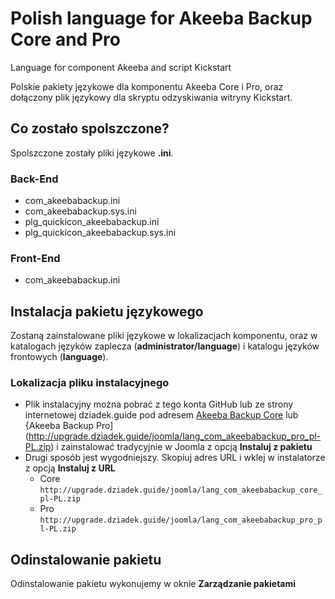 # Polish language for Akeeba Backup Core and Pro

Language for component Akeeba and script Kickstart

Polskie pakiety językowe dla komponentu Akeeba Core i Pro, oraz dołączony plik językowy dla skryptu odzyskiwania witryny Kickstart.

## Co zostało spolszczone?

Spolszczone zostały pliki językowe **.ini**.

### Back-End

* com_akeebabackup.ini
* com_akeebabackup.sys.ini
* plg_quickicon_akeebabackup.ini
* plg_quickicon_akeebabackup.sys.ini

### Front-End

* com_akeebabackup.ini

## Instalacja pakietu językowego

Zostaną zainstalowane pliki językowe w lokalizacjach komponentu, oraz w katalogach języków zaplecza (**administrator/language**) i katalogu języków frontowych (**language**).

### Lokalizacja pliku instalacyjnego

* Plik instalacyjny można pobrać z tego konta GitHub lub ze strony internetowej dziadek.guide pod adresem [Akeeba Backup Core](http://upgrade.dziadek.guide/joomla/lang_com_akeebabackup_core_pl-PL.zip) lub {Akeeba Backup Pro](http://upgrade.dziadek.guide/joomla/lang_com_akeebabackup_pro_pl-PL.zip) i zainstalować tradycyjnie w Joomla z opcją **Instaluj z pakietu**
* Drugi sposób jest wygodniejszy. Skopiuj adres URL i wklej w instalatorze z opcją **Instaluj z URL**
  * Core `http://upgrade.dziadek.guide/joomla/lang_com_akeebabackup_core_pl-PL.zip`
  * Pro `http://upgrade.dziadek.guide/joomla/lang_com_akeebabackup_pro_pl-PL.zip`

## Odinstalowanie pakietu

Odinstalowanie pakietu wykonujemy w oknie **Zarządzanie pakietami**
